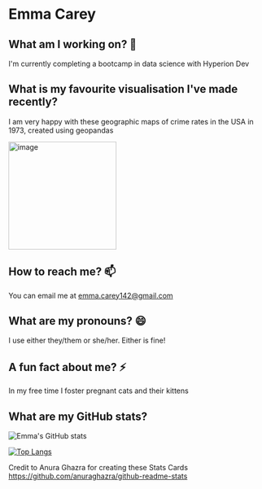 # Emma Carey

## What am I working on? 🔭

I'm currently completing a bootcamp in data science with Hyperion Dev

## What is my favourite visualisation I've made recently?

I am very happy with these geographic maps of crime rates in the USA in 1973, created using geopandas

<img width="212" alt="image" src="https://user-images.githubusercontent.com/124601898/218519555-8f41441e-4eb5-4f86-b16e-fceb9feb5719.png">

## How to reach me? 📫

You can email me at emma.carey142@gmail.com

## What are my pronouns? 😄

I use either they/them or she/her. Either is fine!

## A fun fact about me? ⚡

In my free time I foster pregnant cats and their kittens 

## What are my GitHub stats?

![Emma's GitHub stats](https://github-readme-stats.vercel.app/api?username=ec475&show_icons=true&theme=radical)

[![Top Langs](https://github-readme-stats.vercel.app/api/top-langs/?username=ec475&layout=compact)](https://github.com/anuraghazra/github-readme-stats)

Credit to Anura Ghazra for creating these Stats Cards https://github.com/anuraghazra/github-readme-stats 
